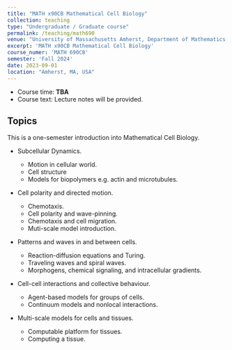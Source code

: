 ```yaml
---
title: "MATH x90CB Mathematical Cell Biology"
collection: teaching
type: "Undergraduate / Graduate course"
permalink: /teaching/math690
venue: "University of Massachusetts Amherst, Department of Mathematics and Statistics"
excerpt: 'MATH x90CB Mathematical Cell Biology'
course_numer: 'MATH 690CB'
semester: 'Fall 2024'
date: 2023-09-01
location: "Amherst, MA, USA"
---
```



* Course time: **TBA**
* Course text: Lecture notes will be provided.

## Topics

This is a one-semester introduction into Mathematical Cell Biology.

* Subcellular Dynamics.
    * Motion in cellular world.
    * Cell structure
    * Models for biopolymers e.g. actin and microtubules.

* Cell polarity and directed motion.
    * Chemotaxis.
    * Cell polarity and wave-pinning.
    * Chemotaxis and cell migration.
    * Muti-scale model introduction.

* Patterns and waves in and between cells.
    * Reaction-diffusion equations and Turing.
    * Traveling waves and spiral waves.
    * Morphogens, chemical signaling, and intracellular gradients.

* Cell-cell interactions and collective behaviour.
    * Agent-based models for groups of cells.
    * Continuum models and nonlocal interactions.

* Multi-scale models for cells and tissues.
    * Computable platform for tissues.
    * Computing a tissue.
